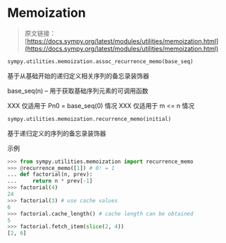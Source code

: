 # Memoization

> 原文链接：[https://docs.sympy.org/latest/modules/utilities/memoization.html](https://docs.sympy.org/latest/modules/utilities/memoization.html)

```py
sympy.utilities.memoization.assoc_recurrence_memo(base_seq)
```

基于从基础开始的递归定义相关序列的备忘录装饰器

base_seq(n) – 用于获取基础序列元素的可调用函数

XXX 仅适用于 Pn0 = base_seq(0) 情况 XXX 仅适用于 m <= n 情况

```py
sympy.utilities.memoization.recurrence_memo(initial)
```

基于递归定义的序列的备忘录装饰器

示例

```py
>>> from sympy.utilities.memoization import recurrence_memo
>>> @recurrence_memo([1]) # 0! = 1
... def factorial(n, prev):
...     return n * prev[-1]
>>> factorial(4)
24
>>> factorial(3) # use cache values
6
>>> factorial.cache_length() # cache length can be obtained
5
>>> factorial.fetch_item(slice(2, 4))
[2, 6] 
```
